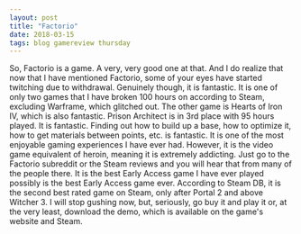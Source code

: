 ```yaml
---
layout: post
title: "Factorio"
date: 2018-03-15
tags: blog gamereview thursday
---
```

So, Factorio is a game. A very, very good one at that. And I do realize that now that I have mentioned Factorio, some of your eyes have started twitching due to withdrawal.
Genuinely though, it is fantastic. It is one of only two games that I have broken 100 hours on according to Steam, excluding Warframe, which glitched out. The other game is Hearts of Iron IV, which is also fantastic. Prison Architect is in 3rd place with 95 hours played.
It is fantastic. Finding out how to build up a base, how to optimize it, how to get materials between points, etc. is fantastic. It is one of the most enjoyable gaming experiences I have ever had. However, it is the video game equivalent of heroin, meaning it is extremely addicting. Just go to the Factorio subreddit or the Steam reviews and you will hear that from many of the people there. It is the best Early Access game I have ever played possibly is the best Early Access game ever. According to Steam DB, it is the second best rated game on Steam, only after Portal 2 and above Witcher 3.
I will stop gushing now, but, seriously, go buy it and play it or, at the very least, download the demo, which is available on the game's website and Steam. 
